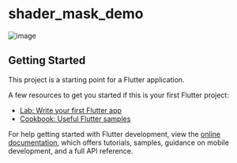# shader_mask_demo

![image](https://github.com/pheromone/Flutter_learn_demo/blob/master/%E5%9F%BA%E7%A1%80Widget/shader_mask_demo/result.png) <br/>

## Getting Started

This project is a starting point for a Flutter application.

A few resources to get you started if this is your first Flutter project:

- [Lab: Write your first Flutter app](https://docs.flutter.dev/get-started/codelab)
- [Cookbook: Useful Flutter samples](https://docs.flutter.dev/cookbook)

For help getting started with Flutter development, view the
[online documentation](https://docs.flutter.dev/), which offers tutorials,
samples, guidance on mobile development, and a full API reference.
